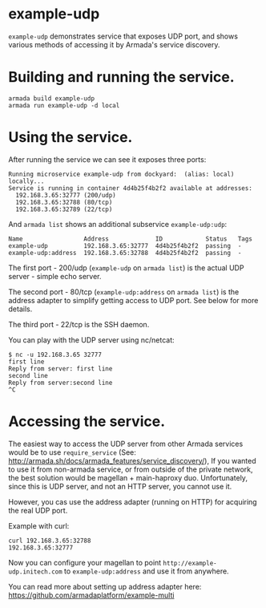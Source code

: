 # example-udp

`example-udp` demonstrates service that exposes UDP port, and shows various methods of accessing it by Armada's service discovery.

# Building and running the service.


    armada build example-udp
    armada run example-udp -d local


# Using the service.

After running the service we can see it exposes three ports:

    Running microservice example-udp from dockyard:  (alias: local) locally...
    Service is running in container 4d4b25f4b2f2 available at addresses:
      192.168.3.65:32777 (200/udp)
      192.168.3.65:32788 (80/tcp)
      192.168.3.65:32789 (22/tcp)

And `armada list` shows an additional subservice `example-udp:udp`:

    Name                 Address             ID            Status   Tags                
    example-udp          192.168.3.65:32777  4d4b25f4b2f2  passing  -                   
    example-udp:address  192.168.3.65:32788  4d4b25f4b2f2  passing  -            

The first port - 200/udp (`example-udp` on `armada list`) is the actual UDP server - simple echo server. 

The second port - 80/tcp (`example-udp:address` on `armada list`) is the address adapter to simplify getting access to UDP port. See below for more details.

The third port - 22/tcp is the SSH daemon.

You can play with the UDP server using nc/netcat: 
 
    $ nc -u 192.168.3.65 32777
    first line
    Reply from server: first line
    second line
    Reply from server:second line
    ^C

# Accessing the service.

The easiest way to access the UDP server from other Armada services would be to use `require_service` (See: http://armada.sh/docs/armada_features/service_discovery/),
If you wanted to use it from non-armada service, or from outside of the private network, the best solution would be magellan + main-haproxy duo.
Unfortunately, since this is UDP server, and not an HTTP server, you cannot use it.

However, you cas use the address adapter (running on HTTP) for acquiring the real UDP port.

Example with curl:

    curl 192.168.3.65:32788
    192.168.3.65:32777

Now you can configure your magellan to point `http://example-udp.initech.com` to `example-udp:address` and use it from anywhere. 

You can read more about setting up address adapter here: https://github.com/armadaplatform/example-multi
